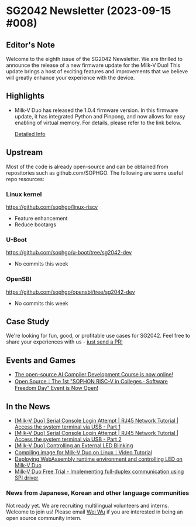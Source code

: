 # SG2042 Newsletter (2023-09-15 #008)

## Editor's Note

Welcome to the eighth issue of the SG2042 Newsletter. We are thrilled to announce the release of a new firmware update for the Milk-V Duo! This update brings a host of exciting features and improvements that we believe will greatly enhance your experience with the device.

## Highlights

+ Milk-V Duo has released the 1.0.4 firmware version. In this firmware update, it has integrated Python and Pinpong, and now allows for easy enabling of virtual memory. For details, please refer to the link below.

  [Detailed Info](https://github.com/milkv-duo/duo-buildroot-sdk/releases/tag/Duo-V1.0.4)

## Upstream

Most of the code is already open-source and can be obtained from repositories such as github.com/SOPHGO. The following are some useful repo resources:

### Linux kernel

https://github.com/sophgo/linux-riscv

+ Feature enhancement
+ Reduce bootargs

### U-Boot

https://github.com/sophgo/u-boot/tree/sg2042-dev

+ No commits this week

### OpenSBI

https://github.com/sophgo/opensbi/tree/sg2042-dev

+ No commits this week

## Case Study

We're looking for fun, good, or profitable use cases for SG2042. Feel free to share your experiences with us - [just send a PR!](https://github.com/sophgocommunity/SG2042-Newsletter/pulls)

## Events and Games

+ [The open-source AI Compiler Development Course is now online!](https://mp.weixin.qq.com/s/S0fCMEDcivE3z0u81CYIoA)
+ [Open Source｜The 1st "SOPHON RISC-V in Colleges · Software Freedom Day" Event is Now Open!](https://mp.weixin.qq.com/s/ajCygefU9lSEy84UnE5whQ)


## In the News

+ [[Milk-V Duo] Serial Console Login Attempt | RJ45 Network Tutorial | Access the system terminal via USB - Part 1](https://b23.tv/rv5EP8V)
+ [[Milk-V Duo] Serial Console Login Attempt | RJ45 Network Tutorial | Access the system terminal via USB - Part 2](https://b23.tv/fph5dBq)
+ [[Milk-V Duo] Controlling an External LED Blinking](https://b23.tv/Xc5RwON)
+ [Compiling image for Milk-V Duo on Linux｜Video Tutorial](https://www.bilibili.com/video/BV1em4y1P718)
+ [Deploying WebAssembly runtime environment and controlling LED on Milk-V Duo](https://community.milkv.io/t/duo-webassembly-udp/603)
+ [Milk-V Duo Free Trial - Implementing full-duplex communication using SPI driver](https://bbs.elecfans.com/jishu_2375983_1_1.html)

### News from Japanese, Korean and other language communities

Not ready yet. We are recruiting multilingual volunteers and interns. Welcome to join us! Please email [Wei Wu](mailto:wuwei2016@iscas.ac.cn) if you are interested in being an open source community intern.
